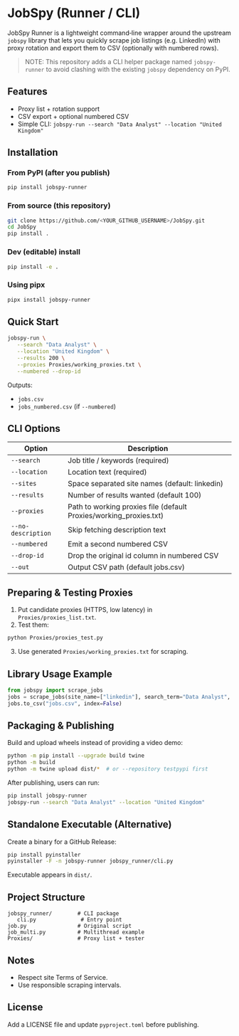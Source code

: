 # JobSpy (Runner / CLI)

JobSpy Runner is a lightweight command‑line wrapper around the upstream `jobspy` library that lets you quickly scrape job listings (e.g. LinkedIn) with proxy rotation and export them to CSV (optionally with numbered rows).

> NOTE: This repository adds a CLI helper package named `jobspy-runner` to avoid clashing with the existing `jobspy` dependency on PyPI.

## Features
* Proxy list + rotation support
* CSV export + optional numbered CSV
* Simple CLI: `jobspy-run --search "Data Analyst" --location "United Kingdom"`

## Installation

### From PyPI (after you publish)
```bash
pip install jobspy-runner
```

### From source (this repository)
```bash
git clone https://github.com/<YOUR_GITHUB_USERNAME>/JobSpy.git
cd JobSpy
pip install .
```

### Dev (editable) install
```bash
pip install -e .
```

### Using pipx
```bash
pipx install jobspy-runner
```

## Quick Start
```bash
jobspy-run \
   --search "Data Analyst" \
   --location "United Kingdom" \
   --results 200 \
   --proxies Proxies/working_proxies.txt \
   --numbered --drop-id
```
Outputs:
* `jobs.csv`
* `jobs_numbered.csv` (if `--numbered`)

## CLI Options
| Option | Description |
|--------|-------------|
| `--search` | Job title / keywords (required) |
| `--location` | Location text (required) |
| `--sites` | Space separated site names (default: linkedin) |
| `--results` | Number of results wanted (default 100) |
| `--proxies` | Path to working proxies file (default Proxies/working_proxies.txt) |
| `--no-description` | Skip fetching description text |
| `--numbered` | Emit a second numbered CSV |
| `--drop-id` | Drop the original id column in numbered CSV |
| `--out` | Output CSV path (default jobs.csv) |

## Preparing & Testing Proxies
1. Put candidate proxies (HTTPS, low latency) in `Proxies/proxies_list.txt`.
2. Test them:
```bash
python Proxies/proxies_test.py
```
3. Use generated `Proxies/working_proxies.txt` for scraping.

## Library Usage Example
```python
from jobspy import scrape_jobs
jobs = scrape_jobs(site_name=["linkedin"], search_term="Data Analyst", location="United Kingdom", results_wanted=50, linkedin_fetch_description=True)
jobs.to_csv("jobs.csv", index=False)
```

## Packaging & Publishing
Build and upload wheels instead of providing a video demo:
```bash
python -m pip install --upgrade build twine
python -m build
python -m twine upload dist/*  # or --repository testpypi first
```
After publishing, users can run:
```bash
pip install jobspy-runner
jobspy-run --search "Data Analyst" --location "United Kingdom"
```

## Standalone Executable (Alternative)
Create a binary for a GitHub Release:
```bash
pip install pyinstaller
pyinstaller -F -n jobspy-runner jobspy_runner/cli.py
```
Executable appears in `dist/`.

## Project Structure
```
jobspy_runner/        # CLI package
   cli.py              # Entry point
job.py                # Original script
job_multi.py          # Multithread example
Proxies/              # Proxy list + tester
```

## Notes
* Respect site Terms of Service.
* Use responsible scraping intervals.

## License
Add a LICENSE file and update `pyproject.toml` before publishing.

